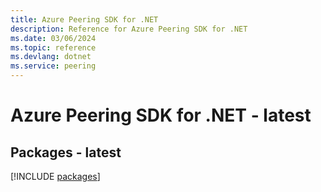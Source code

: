 ```yaml
---
title: Azure Peering SDK for .NET
description: Reference for Azure Peering SDK for .NET
ms.date: 03/06/2024
ms.topic: reference
ms.devlang: dotnet
ms.service: peering
---
```

# Azure Peering SDK for .NET - latest
## Packages - latest
[!INCLUDE [packages](peering-index.md)]